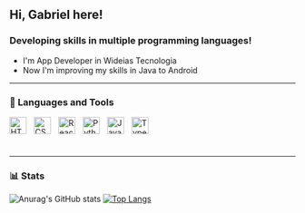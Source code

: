 ## Hi, Gabriel here! 

### Developing skills in multiple programming languages!

- I'm App Developer in Wideias Tecnologia
- Now I'm improving my skills in Java to Android
---
### 🧰 Languages and Tools

<img align="left" alt="HTML" width="30px" style="padding-right:10px;" src="https://cdn.jsdelivr.net/gh/devicons/devicon/icons/html5/html5-plain.svg" />
<img align="left" alt="CSS" width="30px" style="padding-right:10px;" src="https://cdn.jsdelivr.net/gh/devicons/devicon/icons/css3/css3-plain.svg" />
<img align="left" alt="React" width="30px" style="padding-right:10px;" src="https://cdn.jsdelivr.net/gh/devicons/devicon/icons/react/react-original.svg" />
<img align="left" alt="Python" width="30px" style="padding-right:10px;" src="https://cdn.jsdelivr.net/gh/devicons/devicon/icons/python/python-plain.svg" />
<img align="left" alt="JavaScript" width="30px" style="padding-right:10px;" src="https://cdn.jsdelivr.net/gh/devicons/devicon/icons/javascript/javascript-original.svg"/>
<img align="letf" alt="TypeScript" width="30px" style="padding-right:10px;" src="https://cdn.jsdelivr.net/gh/devicons/devicon/icons/typescript/typescript-plain.svg" />


#

---

### 📊 Stats

![Anurag's GitHub stats](https://github-readme-stats.vercel.app/api?username=Gaturama&show_icons=true&theme=gotham)
[![Top Langs](https://github-readme-stats.vercel.app/api/top-langs/?username=Gaturama&layout=compact&theme=gotham)](https://github.com/Gaturama/github-readme-stats)
